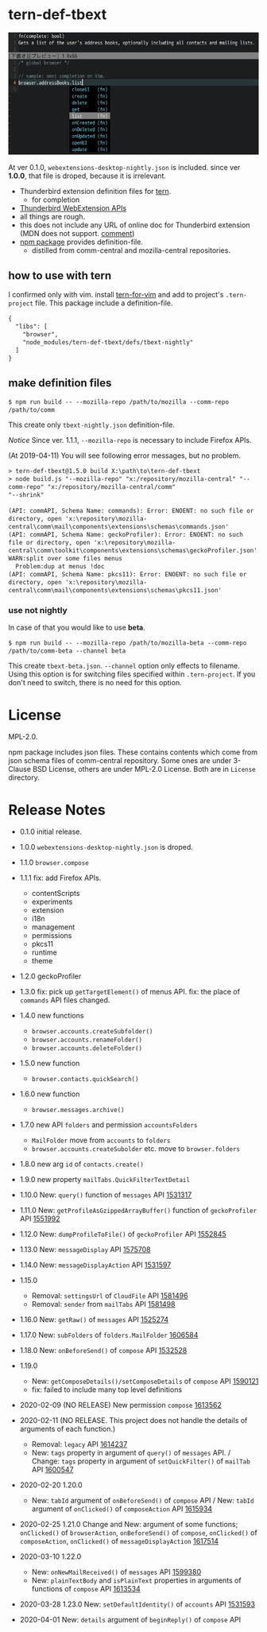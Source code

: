 # tern-def-tbext
![Screenshot](images/2019-02-11_readme-img_01.jpg)

At ver 0.1.0, `webextensions-desktop-nightly.json` is included.
since ver **1.0.0**,  that file is droped, because it is irrelevant.

 * Thunderbird extension definition files for [tern](http://ternjs.net/).
   * for completion
 * [Thunderbird WebExtension APIs](https://thunderbird-webextensions.readthedocs.io/en/latest/)
 * all things are rough.
 * this does not include any URL of online doc for Thunderbird extension (MDN does not support.
   [comment](https://github.com/mdn/browser-compat-data/pull/2333#issuecomment-435333658))
 * [npm package](https://www.npmjs.com/package/tern-def-tbext) provides definition-file.
   * distilled from comm-central and mozilla-central repositories.


## how to use with tern

I confirmed only with vim. install [tern-for-vim](https://github.com/ternjs/tern_for_vim) 
and add to project's `.tern-project` file.
This package include a definition-file.

```.tern-project
{
  "libs": [
    "browser",
    "node_modules/tern-def-tbext/defs/tbext-nightly"
  ]
}
```


## make definition files

```console
$ npm run build -- --mozilla-repo /path/to/mozilla --comm-repo /path/to/comm
```

This create only `tbext-nightly.json` definition-file.

*Notice*
Since ver. 1.1.1, ``--mozilla-repo`` is necessary to include Firefox APIs.

(At 2019-04-11) You will see following error messages, but no problem.

```console
> tern-def-tbext@1.5.0 build X:\path\to\tern-def-tbext
> node build.js "--mozilla-repo" "x:/repository/mozilla-central" "--comm-repo" "x:/repository/mozilla-central/comm"
"--shrink"

(API: commAPI, Schema Name: commands): Error: ENOENT: no such file or directory, open 'x:\repository\mozilla-central\comm\mail\components\extensions\schemas\commands.json'
(API: commAPI, Schema Name: geckoProfiler): Error: ENOENT: no such file or directory, open 'x:\repository\mozilla-central\comm\toolkit\components\extensions\schemas\geckoProfiler.json'
WARN:split over some files menus
  Problem:dup at menus !doc
(API: commAPI, Schema Name: pkcs11): Error: ENOENT: no such file or directory, open 'x:\repository\mozilla-central\comm\mail\components\extensions\schemas\pkcs11.json'
```


### use not nightly

In case of that you would like to use **beta**.

```console
$ npm run build -- --mozilla-repo /path/to/mozilla-beta --comm-repo /path/to/comm-beta --channel beta
```

This create `tbext-beta.json`. 
`--channel` option only effects to filename. 
Using this option is for switching files specified within `.tern-project`. 
If you don't need to switch, there is no need for this option.


# License
MPL-2.0.

npm package includes json files. These contains contents which come from 
json schema files of comm-central repository. 
Some ones are under 3-Clause BSD License, others are under MPL-2.0 License. 
Both are in `License` directory.

# Release Notes

* 0.1.0 initial release.
* 1.0.0 `webextensions-desktop-nightly.json` is droped.
* 1.1.0 `browser.compose`
* 1.1.1 fix: add Firefox APIs.

  * contentScripts
  * experiments
  * extension
  * i18n
  * management
  * permissions
  * pkcs11
  * runtime
  * theme

* 1.2.0 geckoProfiler
* 1.3.0 fix: pick up `getTargetElement()` of menus API.
  fix: the place of `commands` API files changed.
* 1.4.0 new functions

  * `browser.accounts.createSubfolder()`
  * `browser.accounts.renameFolder()`
  * `browser.accounts.deleteFolder()`

* 1.5.0 new function

  * `browser.contacts.quickSearch()`

* 1.6.0 new function

  * `browser.messages.archive()`

* 1.7.0 new API `folders` and permission `accountsFolders`

  * `MailFolder` move from `accounts` to `folders`
  * `browser.accounts.createSubolder` etc. move to `browser.folders`

* 1.8.0 new arg `id` of `contacts.create()`
* 1.9.0 new property `mailTabs.QuickFilterTextDetail`
* 1.10.0 New: `query()` function of `messages` API
  [1531317](https://bugzilla.mozilla.org/show_bug.cgi?id=1531317)
* 1.11.0 New: `getProfileAsGzippedArrayBuffer()` function of `geckoProfiler` API
  [1551992](https://bugzilla.mozilla.org/show_bug.cgi?id=1551992)
* 1.12.0 New: `dumpProfileToFile()` of `geckoProfiler` API
  [1552845](https://bugzilla.mozilla.org/show_bug.cgi?id=1552845)
* 1.13.0 New: `messageDisplay` API
  [1575708](https://bugzilla.mozilla.org/show_bug.cgi?id=1575708)
* 1.14.0 New: `messageDisplayAction` API
  [1531597](https://bugzilla.mozilla.org/show_bug.cgi?id=1531597)
* 1.15.0

  * Removal: `settingsUrl` of `CloudFile` API
    [1581496](https://bugzilla.mozilla.org/show_bug.cgi?id=1581496)
  * Removal: `sender`  from `mailTabs` API
    [1581498](https://bugzilla.mozilla.org/show_bug.cgi?id=1581498)

* 1.16.0 New: `getRaw()` of `messages` API
  [1525274](https://bugzilla.mozilla.org/show_bug.cgi?id=1525274)
* 1.17.0 New: `subFolders` of `folders.MailFolder`
  [1606584](https://bugzilla.mozilla.org/show_bug.cgi?id=1606584)
* 1.18.0 New: `onBeforeSend()` of `compose` API
  [1532528](https://bugzilla.mozilla.org/show_bug.cgi?id=1532528)
* 1.19.0

  * New: `getComposeDetails()/setComposeDetails` of `compose` API
    [1590121](https://bugzilla.mozilla.org/show_bug.cgi?id=1590121)
  * fix: failed to include many top level definitions

* 2020-02-09 (NO RELEASE) New permission `compose`
  [1613562](https://bugzilla.mozilla.org/show_bug.cgi?id=1613562)

* 2020-02-11 (NO RELEASE. This project does not handle the details of arguments of each function.)

  * Removal: `legacy` API
    [1614237](https://bugzilla.mozilla.org/show_bug.cgi?id=1614237)
  * New: `tags` property in argument of `query()` of `messages` API. / Change: `tags` property in argument of `setQuickFilter()` of `mailTab` API
    [1600547](https://bugzilla.mozilla.org/show_bug.cgi?id=1600547)

* 2020-02-20 1.20.0

  * New: `tabId` argument of `onBeforeSend()` of `compose` API / New: `tabId` argument of `onClicked()` of `composeAction` API
    [1615934](https://bugzilla.mozilla.org/show_bug.cgi?id=1615934)

* 2020-02-25 1.21.0 Change and New: argument of some functions; `onClicked()` of `browserAction`, `onBeforeSend()` of `compose`, `onClicked()` of `composeAction`, `onClicked()` of `messageDisplayAction`
  [1617514](https://bugzilla.mozilla.org/show_bug.cgi?id=1617514)

* 2020-03-10 1.22.0

  * New: `onNewMailReceived()` of `messages` API
    [1599380](https://bugzilla.mozilla.org/show_bug.cgi?id=1599380)
  * New: `plainTextBody` and `isPlainText` properties in arguments of functions of `compose` API
    [1613534](https://bugzilla.mozilla.org/show_bug.cgi?id=1613534)

* 2020-03-28 1.23.0 New: `setDefaultIdentity()` of `accounts` API
  [1531593](https://bugzilla.mozilla.org/show_bug.cgi?id=1531593)

* 2020-04-01 New: `details` argument of `beginReply()` of `compose` API

[//]: # (vim:expandtab ff=unix fenc=utf-8 sw=2)
